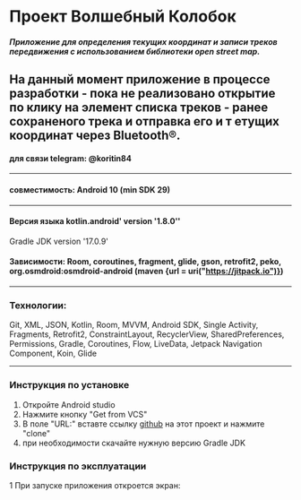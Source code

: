 # Проект Волшебный Колобок

##### Приложение для определения текущих координат и записи треков передвижения с использованием библиотеки open street map.

На данный момент приложение в процессе разработки - пока не реализовано открытие по клику на элемент списка треков - ранее сохраненого трека и отправка его и т етущих координат через Bluetooth®.
-----

#### для связи telegram: @koritin84

-----

#### совместимость: Android 10 (min SDK 29)

-----

#### Версия языка kotlin.android' version '1.8.0''
Gradle JDK version '17.0.9'
#### Зависимости: Room, coroutines, fragment, glide, gson, retrofit2, peko, org.osmdroid:osmdroid-android (maven {url  = uri("https://jitpack.io")})

-----
### Технологии:
Git,  XML,  JSON,  Kotlin,  Room,  MVVM,  Android SDK,  Single Activity,  Fragments,  Retrofit2,  ConstraintLayout,  RecyclerView,  SharedPreferences,  Permissions, Gradle, Coroutines, Flow, LiveData, Jetpack Navigation Component, Koin, Glide 

-----
### Инструкция по установке

1. Откройте Android studio
2. Нажмите кнопку "Get from VCS"
3. В поле "URL:" вставте ссылку [github](https://github.com/AlexanderKorytin/GPSTracker.git) на этот проект и нажмите "clone"
4. при необходимости скачайте нужную версию Gradle JDK

### Инструкция по эксплуатации

1 При запуске приложения откроется экран:
